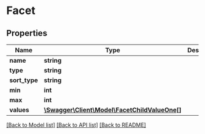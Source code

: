 # Facet

## Properties
Name | Type | Description | Notes
------------ | ------------- | ------------- | -------------
**name** | **string** |  | 
**type** | **string** |  | 
**sort_type** | **string** |  | 
**min** | **int** |  | [optional] 
**max** | **int** |  | [optional] 
**values** | [**\Swagger\Client\Model\FacetChildValueOne[]**](FacetChildValueOne.md) |  | 

[[Back to Model list]](../README.md#documentation-for-models) [[Back to API list]](../README.md#documentation-for-api-endpoints) [[Back to README]](../README.md)


